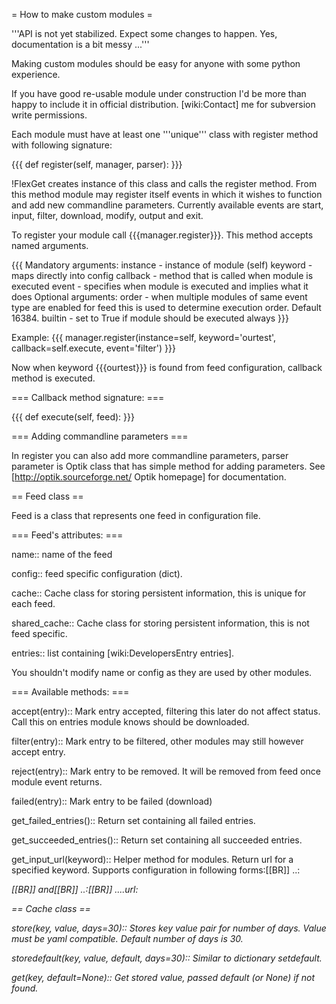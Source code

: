 = How to make custom modules =

'''API is not yet stabilized. Expect some changes to happen. Yes, documentation is a bit messy ...'''

Making custom modules should be easy for anyone with some python experience.

If you have good re-usable module under construction I'd be more than happy to include it in official distribution. [wiki:Contact] me for subversion write permissions.

Each module must have at least one '''unique''' class with register method with following signature:

{{{
def register(self, manager, parser):
}}}

!FlexGet creates instance of this class and calls the register method. From this method module may register itself events in which it wishes to function and add new commandline parameters. Currently available events are start, input, filter, download, modify, output and exit.

To register your module call {{{manager.register}}}. This method accepts named arguments.

{{{
Mandatory arguments:
    instance    - instance of module (self)
    keyword     - maps directly into config
    callback    - method that is called when module is executed
    event       - specifies when module is executed and implies what it does
Optional arguments:
    order       - when multiple modules of same event type are enabled for feed
                  this is used to determine execution order. Default 16384.
    builtin     - set to True if module should be executed always
}}}

Example:
{{{
  manager.register(instance=self, keyword='ourtest', callback=self.execute, event='filter')
}}}

Now when keyword {{{ourtest}}} is found from feed configuration, callback method is executed. 

=== Callback method signature: ===

{{{
def execute(self, feed):
}}}

=== Adding commandline parameters ===

In register you can also add more commandline parameters, parser parameter is Optik class that has simple method for adding parameters. See [http://optik.sourceforge.net/ Optik homepage] for documentation.

== Feed class ==

Feed is a class that represents one feed in configuration file.

=== Feed's attributes: ===

 name::
  name of the feed

 config::
  feed specific configuration (dict).

 cache::
  Cache class for storing persistent information, this is unique for each feed.

 shared_cache::
  Cache class for storing persistent information, this is not feed specific.

 entries::
  list containing [wiki:DevelopersEntry entries].

You shouldn't modify name or config as they are used by other modules.

=== Available methods: ===

 accept(entry)::
  Mark entry accepted, filtering this later do not affect status. Call this on entries module knows should be downloaded.

 filter(entry)::
  Mark entry to be filtered, other modules may still however accept entry.

 reject(entry)::
  Mark entry to be removed. It will be removed from feed once module event returns.

 failed(entry)::
  Mark entry to be failed (download)

 get_failed_entries()::
  Return set containing all failed entries.

 get_succeeded_entries()::
  Return set containing all succeeded entries.

 get_input_url(keyword)::
  Helper method for modules. Return url for a specified keyword.
  Supports configuration in following forms:[[BR]]
  ..<keyword>: <address>[[BR]]
  and[[BR]]
  ..<keyword>:[[BR]]
  ....url: <address>

== Cache class ==

  store(key, value, days=30)::
    Stores key value pair for number of days. Value must be yaml compatible. Default number of days is 30.

  storedefault(key, value, default, days=30)::
    Similar to dictionary setdefault.

  get(key, default=None)::
    Get stored value, passed default (or None) if not found.